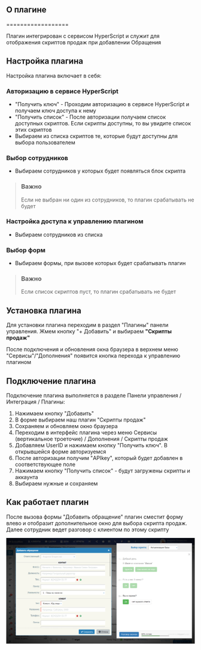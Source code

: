 ## О плагине
==================

Плагин интегрирован с сервисом HyperScript и служит для отображения скриптов продаж при добавлении Обращения

## Настройка плагина

Настройка плагина включает в себя:

### Авторизацию в сервисе HyperScript

* "Получить ключ" - Проходим авторизацию в сервисе HyperScript и получаем ключ доступа к нему
* "Получить список" - После авторизации получаем список доступных скриптов. Если скрипты доступны, то вы увидите список этих скриптов
* Выбираем из списка скриптов те, которые будут доступны для выбора пользователем

### Выбор сотрудников

* Выбираем сотрудников у которых будет появляться блок скрипта

> ### Важно
> Если не выбран ни один из сотрудников, то плагин срабатывать не будет

### Настройка доступа к управлению плагином

* Выбираем сотрудников из списка

### Выбор форм

* Выбираем формы, при вызове которых будет срабатывать плагин


> ### Важно
> Если список скриптов пуст, то плагин срабатывать не будет


## Установка плагина

Для установки плагина переходим в раздел "Плагины" панели управления. Жмем кнопку "+ Добавить" и выбираем **"Скрипты продаж"**

После подключения и обновления окна браузера в верхнем меню "Сервисы"/"Дополнения" появится кнопка перехода к управлению плагином

## Подключение плагина

Подключение плагина выполняется в разделе Панели управления / Интеграция / Плагины:

1. Нажимаем кнопку "Добавить"
2. В форме выбираем наш плагин "Скрипты продаж"
3. Сохраняем и обновляем окно браузера
4. Переходим в интерфейс плагина через меню Сервисы (вертикальное троеточие) / Дополнения / Скрипты продаж
5. Добавляем UserID и нажимаем кнопку "Получить ключ". В открывшейся форме авторизуемся
6. После авторизации получим "APIkey", который будет добавлен в соответствующее поле
7. Нажимаем кнопку "Получить список" - будут загружены скрипты и аккаунта
8. Выбираем нужные и сохраняем

## Как работает плагин

После вызова формы "Добавить обращение" плагин сместит форму влево и отобразит дополнительное окно для выбора скрипта продаж. Далее сотрудник ведет разговор с клиентом по этому скрипту

[![Скриншот](images/saleScript--entry.png)](images/saleScript--entry.png)